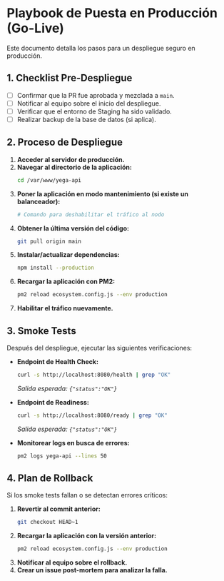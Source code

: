 # Playbook de Puesta en Producción (Go-Live)

Este documento detalla los pasos para un despliegue seguro en producción.

## 1. Checklist Pre-Despliegue

- [ ] Confirmar que la PR fue aprobada y mezclada a `main`.
- [ ] Notificar al equipo sobre el inicio del despliegue.
- [ ] Verificar que el entorno de Staging ha sido validado.
- [ ] Realizar backup de la base de datos (si aplica).

## 2. Proceso de Despliegue

1.  **Acceder al servidor de producción.**
2.  **Navegar al directorio de la aplicación:**
    ```bash
    cd /var/www/yega-api
    ```
3.  **Poner la aplicación en modo mantenimiento (si existe un balanceador):**
    ```bash
    # Comando para deshabilitar el tráfico al nodo
    ```
4.  **Obtener la última versión del código:**
    ```bash
    git pull origin main
    ```
5.  **Instalar/actualizar dependencias:**
    ```bash
    npm install --production
    ```
6.  **Recargar la aplicación con PM2:**
    ```bash
    pm2 reload ecosystem.config.js --env production
    ```
7.  **Habilitar el tráfico nuevamente.**

## 3. Smoke Tests

Después del despliegue, ejecutar las siguientes verificaciones:

- **Endpoint de Health Check:**
  ```bash
  curl -s http://localhost:8080/health | grep "OK"
  ```
  *Salida esperada: `{"status":"OK"}`*

- **Endpoint de Readiness:**
  ```bash
  curl -s http://localhost:8080/ready | grep "OK"
  ```
  *Salida esperada: `{"status":"OK"}`*

- **Monitorear logs en busca de errores:**
  ```bash
  pm2 logs yega-api --lines 50
  ```

## 4. Plan de Rollback

Si los smoke tests fallan o se detectan errores críticos:

1.  **Revertir al commit anterior:**
    ```bash
    git checkout HEAD~1
    ```
2.  **Recargar la aplicación con la versión anterior:**
    ```bash
    pm2 reload ecosystem.config.js --env production
    ```
3.  **Notificar al equipo sobre el rollback.**
4.  **Crear un issue post-mortem para analizar la falla.**
